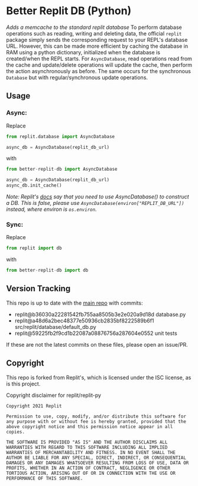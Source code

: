 # Better Replit DB (Python)

*Adds a memcache to the standard replit database*
To perform database operations such as reading, writing and deleting data, the official `replit` package simply sends the corresponding request to your REPL's database URL. However, this can be made more efficient by caching the database in RAM using a python dictionary, initialized when the database is created/when the REPL starts. For `AsyncDatabase`, read operations read from the cache and update/delete operations will update the cache, then perform the action asynchronously as before. The same occurs for the synchronous `Database` but with regular/synchronous update operations.

## Usage

### Async:

Replace

``` python
from replit.database import AsyncDatabase

async_db = AsyncDatabase(replit_db_url)
```

with

``` python
from better-replit-db import AsyncDatabase

async_db = AsyncDatabase(replit_db_url)
async_db.init_cache()
```
*Note: Replit's [docs](https://replit-py.readthedocs.io/en/latest/db_tutorial.html#async-usage) say that you need to use AsyncDatabase() to construct a DB. This is false, please use `AsyncDatabase(environ["REPLIT_DB_URL"])` instead, where environ is `os.environ`.*


### Sync:

Replace

``` python
from replit import db
```

with

``` python
from better-replit-db import db
```

## Version Tracking

This repo is up to date with the [main repo](https://github.com/replit/replit-py) with commits:

- replit@b36030a22281542fb755aa8505b3e2e020a9d18d database.py
- replit@a48d6a2bec48377e50936cb2835bf8222589b6f1 src/replit/database/default_db.py
- replit@59225fb2f9cd1b22087a08876756a287604e0552 unit tests

If these are not the latest commits on these files, please open an issue/PR.

## Copyright

This repo is forked from Replit's, which is licensed under the ISC license, as is this project.

Copyright disclaimer for replit/replit-py

```
Copyright 2021 Replit

Permission to use, copy, modify, and/or distribute this software for any purpose with or without fee is hereby granted, provided that the above copyright notice and this permission notice appear in all copies.

THE SOFTWARE IS PROVIDED "AS IS" AND THE AUTHOR DISCLAIMS ALL WARRANTIES WITH REGARD TO THIS SOFTWARE INCLUDING ALL IMPLIED WARRANTIES OF MERCHANTABILITY AND FITNESS. IN NO EVENT SHALL THE AUTHOR BE LIABLE FOR ANY SPECIAL, DIRECT, INDIRECT, OR CONSEQUENTIAL DAMAGES OR ANY DAMAGES WHATSOEVER RESULTING FROM LOSS OF USE, DATA OR PROFITS, WHETHER IN AN ACTION OF CONTRACT, NEGLIGENCE OR OTHER TORTIOUS ACTION, ARISING OUT OF OR IN CONNECTION WITH THE USE OR PERFORMANCE OF THIS SOFTWARE.
```
